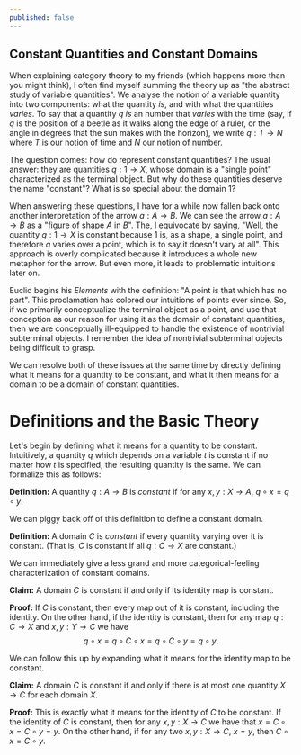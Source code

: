 ```yaml
---
published: false
---
```

## Constant Quantities and Constant Domains

When explaining category theory to my friends (which happens more than you might think), I often find myself summing the theory up as "the abstract study of variable quantities". We analyse the notion of a variable quantity into two components: what the quantity *is*, and with what the quantities *varies*. To say that a quantity $q$ *is* an number that *varies* with the time (say, if $q$ is the position of a beetle as it walks along the edge of a ruler, or the angle in degrees that the sun makes with the horizon), we write $q : T \to N$ where $T$ is our notion of time and $N$ our notion of number. 

The question comes: how do represent constant quantities? The usual answer: they are quantities $q : 1 \to X$, whose domain is a "single point" characterized as the terminal object. But why do these quantities deserve the name "constant"? What is so special about the domain $1$?

When answering these questions, I have for a while now fallen back onto another interpretation of the arrow $a : A \to B$. We can see the arrow $a : A \to B$ as a "figure of shape $A$ in $B$". The, I equivocate by saying, "Well, the quantity $q : 1 \to X$ is constant because $1$ is, as a shape, a single point, and therefore $q$ varies over a point, which is to say it doesn't vary at all". This approach is overly complicated because it introduces a whole new metaphor for the arrow. But even more, it leads to problematic intuitions later on.

Euclid begins his *Elements* with the definition: "A point is that which has no part". This proclamation has colored our intuitions of points ever since. So, if we primarily conceptualize the terminal object as a point, and use that conception as our reason for using it as the domain of constant quantities, then we are conceptually ill-equipped to handle the existence of nontrivial subterminal objects. I remember the idea of nontrivial subterminal objects being difficult to grasp.

We can resolve both of these issues at the same time by directly defining what it means for a quantity to be constant, and what it then means for a domain to be a domain of constant quantities.

# Definitions and the Basic Theory

Let's begin by defining what it means for a quantity to be constant. Intuitively, a quantity $q$ which depends on a variable $t$ is constant if no matter how $t$ is specified, the resulting quantity is the same.  We can formalize this as follows:

**Definition:** A quantity $q : A \to B$ is *constant* if for any $x, y : X \to A$, $q \circ x = q \circ y$.

We can piggy back off of this definition to define a constant domain.

**Definition:** A domain $C$ is *constant* if every quantity varying over it is constant. (That is, $C$ is constant if all $q : C \to X$ are constant.)

We can immediately give a less grand and more categorical-feeling characterization of constant domains.

**Claim:** A domain $C$ is constant if and only if its identity map is constant. 

**Proof:** If $C$ is constant, then every map out of it is constant, including the identity. On the other hand, if the identity is constant, then for any map $q : C \to X$ and $x, y : Y \to C$ we have
$$q \circ x = q \circ C \circ x = q \circ C \circ y = q \circ y.$$

We can follow this up by expanding what it means for the identity map to be constant.

**Claim:** A domain $C$ is constant if and only if there is at most one quantity $X \to C$ for each domain $X$.

**Proof:** This is exactly what it means for the identity of $C$ to be constant. If the identity of $C$ is constant, then for any $x, y : X \to C$ we have that $x = C \circ x = C \circ y = y$. On the other hand, if for any two $x, y : X \to C$, $x = y$, then $C \circ x = C \circ y$.






























